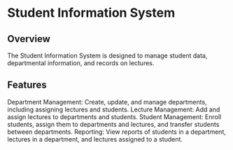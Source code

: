 # Student Information System
## Overview
The Student Information System is designed to manage student data, departmental information, and records on lectures. 

## Features
Department Management: Create, update, and manage departments, including assigning lectures and students.
Lecture Management: Add and assign lectures to departments and students.
Student Management: Enroll students, assign them to departments and lectures, and transfer students between departments.
Reporting: View reports of students in a department, lectures in a department, and lectures assigned to a student.
